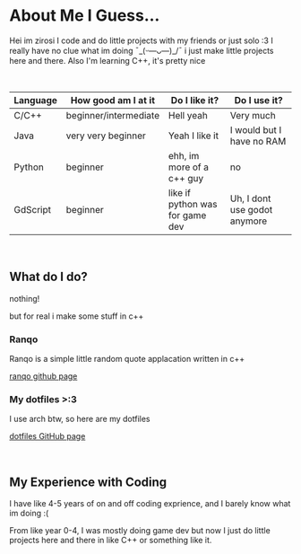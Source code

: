 # About Me I Guess...

Hei im zirosi I code and do little projects with my friends or just solo :3
I really have no clue what im doing ¯\_(ᵕ—ᴗ—)_/¯ i just make little projects here and there. Also I'm learning C++, it's pretty nice

<br/>

| Language     | How good am I at it   | Do I like it?                    | Do I use it?
| ------------ | --------------------- | ---------------------------------| --------------
| C/C++        | beginner/intermediate | Hell yeah                        | Very much
| Java         | very very beginner    | Yeah I like it                   | I would but I have no RAM
| Python       | beginner              | ehh, im more of a c++ guy        | no
| GdScript     | beginner              | like if python was for game dev  | Uh, I dont use godot anymore

<br/>

## What do I do?
nothing!

but for real i make some stuff in c++

### Ranqo

Ranqo is a simple little random quote applacation written in c++
  
[ranqo github page](https://github.com/zirosi/ranqo)

### My dotfiles >:3

I use arch btw, so here are my dotfiles

[dotfiles GitHub page](https://github.com/zirosi/dotfiles)

<br/>

## My Experience with Coding

I have like 4-5 years of on and off coding exprience, and I barely know what im doing :(

From like year 0-4, I was mostly doing game dev but now I just do little projects here and there in like C++ or something like it.

